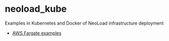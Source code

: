 # neoload_kube
Examples in Kubernetes and Docker of NeoLoad infrastructure deployment

 - [AWS Fargate examples](aws/README.md)
